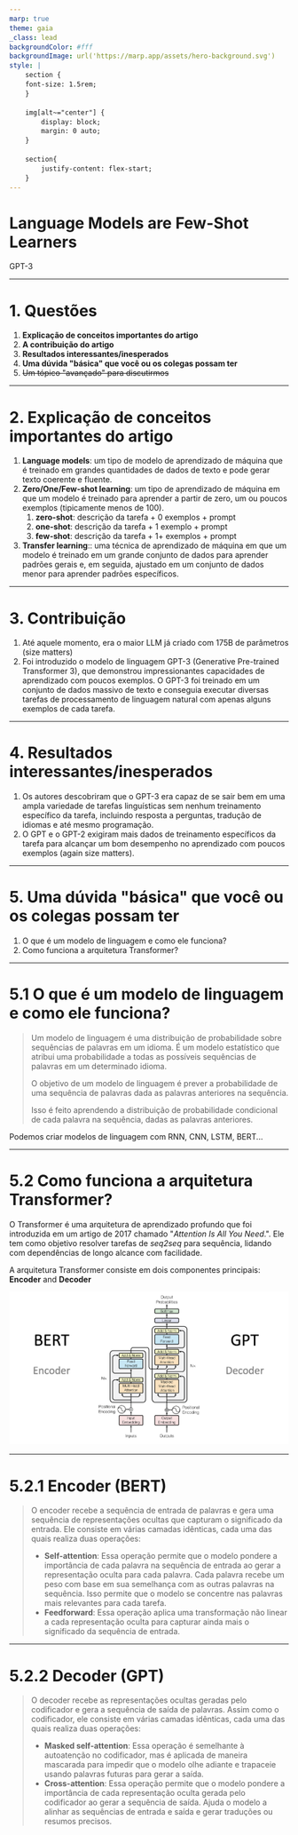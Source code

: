 ```yaml
---
marp: true
theme: gaia
_class: lead
backgroundColor: #fff
backgroundImage: url('https://marp.app/assets/hero-background.svg')
style: |
    section {
    font-size: 1.5rem;
    }

    img[alt~="center"] {
        display: block;
        margin: 0 auto;
    }

    section{
        justify-content: flex-start;
    }
---
```


# Language Models are Few-Shot Learners

GPT-3

---
<!-- paginate: true -->

# 1. Questões

1. **Explicação de conceitos importantes do artigo**
2. **A contribuição do artigo**
3. **Resultados interessantes/inesperados**
4. **Uma dúvida "básica" que você ou os colegas possam ter**
5. ~~Um tópico "avançado" para discutirmos~~

---

# 2. Explicação de conceitos importantes do artigo

1. **Language models**: um tipo de modelo de aprendizado de máquina que é treinado em grandes quantidades de dados de texto e pode gerar texto coerente e fluente.
2. **Zero/One/Few-shot learning**: um tipo de aprendizado de máquina em que um modelo é treinado para aprender a partir de zero, um ou poucos exemplos (tipicamente menos de 100).
   1. **zero-shot**: descrição da tarefa + 0 exemplos + prompt
   2. **one-shot**: descrição da tarefa + 1 exemplo + prompt
   3. **few-shot**: descrição da tarefa + 1+ exemplos + prompt
3. **Transfer learning**:: uma técnica de aprendizado de máquina em que um modelo é treinado em um grande conjunto de dados para aprender padrões gerais e, em seguida, ajustado em um conjunto de dados menor para aprender padrões específicos.

---

# 3. Contribuição

1. Até aquele momento, era o maior LLM já criado com 175B de parâmetros (size matters)
2. Foi introduzido o modelo de linguagem GPT-3 (Generative Pre-trained Transformer 3), que demonstrou impressionantes capacidades de aprendizado com poucos exemplos. O GPT-3 foi treinado em um conjunto de dados massivo de texto e conseguia executar diversas tarefas de processamento de linguagem natural com apenas alguns exemplos de cada tarefa.

---

# 4. Resultados interessantes/inesperados

1. Os autores descobriram que o GPT-3 era capaz de se sair bem em uma ampla variedade de tarefas linguísticas sem nenhum treinamento específico da tarefa, incluindo resposta a perguntas, tradução de idiomas e até mesmo programação.
2. O GPT e o GPT-2 exigiram mais dados de treinamento específicos da tarefa para alcançar um bom desempenho no aprendizado com poucos exemplos (again size matters).

---

# 5. Uma dúvida "básica" que você ou os colegas possam ter

1. O que é um modelo de linguagem e como ele funciona?
2. Como funciona a arquitetura Transformer?

---

# 5.1 O que é um modelo de linguagem e como ele funciona?

> Um modelo de linguagem é uma distribuição de probabilidade sobre sequências de palavras em um idioma. É um modelo estatístico que atribui uma probabilidade a todas as possíveis sequências de palavras em um determinado idioma.
>
> O objetivo de um modelo de linguagem é prever a probabilidade de uma sequência de palavras dada as palavras anteriores na sequência.
>
> Isso é feito aprendendo a distribuição de probabilidade condicional de cada palavra na sequência, dadas as palavras anteriores.

Podemos criar modelos de linguagem com RNN, CNN, LSTM, BERT...

---

# 5.2 Como funciona a arquitetura Transformer?

O Transformer é uma arquitetura de aprendizado profundo que foi introduzida em um artigo de 2017 chamado "*Attention Is All You Need*.". Ele tem como objetivo resolver tarefas de *seq2seq* para sequência, lidando com dependências de longo alcance com facilidade.

A arquitetura Transformer consiste em dois componentes principais: **Encoder** and **Decoder**

<!-- ![bg right:50% w:800 h:400 center](transformers.png) -->
<!-- ![w:800 h:400 center](transformers.png) -->
![bg right:50% 95%](transformers.png)

---

# 5.2.1 Encoder (BERT)

> O encoder recebe a sequência de entrada de palavras e gera uma sequência de representações ocultas que capturam o significado da entrada. Ele consiste em várias camadas idênticas, cada uma das quais realiza duas operações:
>
> - **Self-attention**: Essa operação permite que o modelo pondere a importância de cada palavra na sequência de entrada ao gerar a representação oculta para cada palavra. Cada palavra recebe um peso com base em sua semelhança com as outras palavras na sequência. Isso permite que o modelo se concentre nas palavras mais relevantes para cada tarefa.
> - **Feedforward**: Essa operação aplica uma transformação não linear a cada representação oculta para capturar ainda mais o significado da sequência de entrada.

---

# 5.2.2 Decoder (GPT)

> O decoder recebe as representações ocultas geradas pelo codificador e gera a sequência de saída de palavras. Assim como o codificador, ele consiste em várias camadas idênticas, cada uma das quais realiza duas operações:
>
> - **Masked self-attention**: Essa operação é semelhante à autoatenção no codificador, mas é aplicada de maneira mascarada para impedir que o modelo olhe adiante e trapaceie usando palavras futuras para gerar a saída.
> - **Cross-attention**: Essa operação permite que o modelo pondere a importância de cada representação oculta gerada pelo codificador ao gerar a sequência de saída. Ajuda o modelo a alinhar as sequências de entrada e saída e gerar traduções ou resumos precisos.
